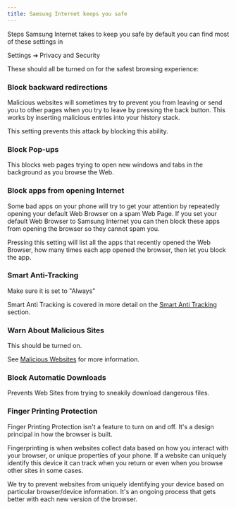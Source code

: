 ```yaml
---
title: Samsung Internet keeps you safe
---
```


Steps Samsung Internet takes to keep you safe by default you can find most of these settings in

Settings ➔ Privacy and Security

These should all be turned on for the safest browsing experience:

### Block backward redirections

Malicious websites will sometimes try to prevent you from leaving or send you to other pages when you try to leave by pressing the back button. This works by inserting malicious entries into your history stack. 

This setting prevents this attack by blocking this ability.

### Block Pop-ups

This blocks web pages trying to open new windows and tabs in the background as you browse the Web.

### Block apps from opening Internet

Some bad apps on your phone will try to get your attention by repeatedly opening your default Web Browser on a spam Web Page. If you set your default Web Browser to Samsung Internet you can then block these apps from opening the browser so they cannot spam you.

Pressing this setting will list all the apps that recently opened the Web Browser, how many times each app opened the browser, then let you block the app.

### Smart Anti-Tracking

Make sure it is set to "Always"

Smart Anti Tracking is covered in more detail on the [Smart Anti Tracking](#smart-anti-tracking) section.

### Warn About Malicious Sites

This should be turned on.

See [Malicious Websites](#malicious-websites) for more information.

### Block Automatic Downloads

Prevents Web Sites from trying to sneakily download dangerous files.

### Finger Printing Protection

Finger Printing Protection isn't a feature to turn on and off. It's a design principal in how the browser is built.

Fingerprinting is when websites collect data based on how you interact with your browser, or unique properties of your phone. If a website can uniquely identify this device it can track when you return or even when you browse other sites in some cases.

We try to prevent websites from uniquely identifying your device based on particular browser/device information. It's an ongoing process that gets better with each new version of the browser.
